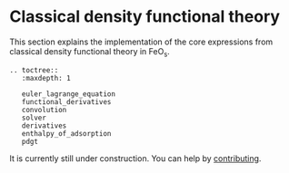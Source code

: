 # Classical density functional theory
This section explains the implementation of the core expressions from classical density functional theory in $\text{FeO}_\text{s}$.

```{eval-rst}
.. toctree::
   :maxdepth: 1

   euler_lagrange_equation
   functional_derivatives
   convolution
   solver
   derivatives
   enthalpy_of_adsorption
   pdgt
```

It is currently still under construction. You can help by [contributing](https://github.com/feos-org/feos/issues/70).